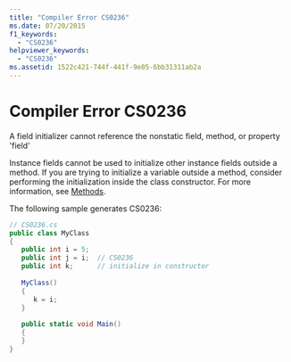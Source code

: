 ```yaml
---
title: "Compiler Error CS0236"
ms.date: 07/20/2015
f1_keywords: 
  - "CS0236"
helpviewer_keywords: 
  - "CS0236"
ms.assetid: 1522c421-744f-441f-9e05-6bb31311ab2a
---
```

# Compiler Error CS0236
A field initializer cannot reference the nonstatic field, method, or property 'field'  
  
 Instance fields cannot be used to initialize other instance fields outside a method. If you are trying to initialize a variable outside a method, consider performing the initialization inside the class constructor. For more information, see [Methods](../programming-guide/classes-and-structs/methods.md).  
  
 The following sample generates CS0236:  
  
```csharp  
// CS0236.cs  
public class MyClass  
{  
   public int i = 5;  
   public int j = i;  // CS0236  
   public int k;      // initialize in constructor  
  
   MyClass()  
   {  
      k = i;  
   }  
  
   public static void Main()  
   {  
   }  
}  
```
